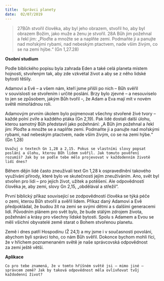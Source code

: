 ```yaml
---
title:  Správci planety
date:  02/07/2019
---
```


> <p></p>
> 27Bůh stvořil člověka, aby byl jeho obrazem, stvořil ho, aby byl obrazem Božím, jako muže a ženu je stvořil. 28A Bůh jim požehnal a řekl jim: „Ploďte a množte se a naplňte zemi. Podmaňte ji a panujte nad mořskými rybami, nad nebeským ptactvem, nade vším živým, co se na zemi hýbe.“ (Gn 1,27.28)

**Osobní studium**

Podle biblického popisu byla zahrada Eden a také celá planeta místem hojnosti, stvořeným tak, aby zde vzkvétal život a aby se z něho lidské bytosti těšily.

Adamovi a Evě – a všem nám, kteří jsme přišli po nich – Bůh svěřil v souvislosti se stvořením i určité poslání. Brzy bylo zjevné – a nesouviselo to jen se způsobem, jakým Bůh tvořil –, že Adam a Eva mají mít v novém světě mimořádnou roli.

Adamovým prvním úkolem bylo pojmenovat všechny stvořené živé tvory – každé polní zvíře a každého ptáka (Gn 2,19). Pak lidé dostali další úlohu, kterou samotný Bůh představil jako požehnání: „A Bůh jim požehnal a řekl jim: Ploďte a množte se a naplňte zemi. Podmaňte ji a panujte nad mořskými rybami, nad nebeským ptactvem, nade vším živým, co se na zemi hýbe.“ (Gn 1,28)

`Uvažuj o textech Gn 1,28 a 2,15. Pokus se vlastními slovy popsat poslání a úlohu, kterou Bůh lidem svěřil. Jak tomuto pověření rozumíš? Jak by se podle tebe mělo projevovat v každodenním životě lidí dnes?`

Během dějin lidé často zneužívali text Gn 1,28 k ospravedlnění takového využívání přírody, které bylo ve skutečnosti jejím zne­užíváním. Ano, svět byl stvořen pro lidi – pro jejich život, užitek a potěšení. Ale odpovědností člověka je, aby zemi, slovy Gn 2,15, „obdělával a střežil“.

První biblický příkaz související se zodpovědností člověka se týká péče o zemi, kterou Bůh stvořil a svěřil lidem. Příkaz daný Adamovi a Evě předpokládal, že budou žít na zemi se svými dětmi a s dalšími generacemi lidí. Původním plánem pro svět bylo, že bude stálým zdrojem života, požehnání a krásy pro všechny lidské bytosti. Spolu s Adamem a Evou se měli všichni obyvatelé země starat o Bohem stvořenou planetu.

Země i dnes patří Hospodinu (Ž 24,1) a my jsme i v současnosti povoláni, abychom byli správci toho, co nám Bůh svěřil. Dokonce bychom mohli říci, že v hříchem poznamenaném světě je naše správcovská odpovědnost za zemi ještě větší.

**Aplikace**

`Co pro tebe znamená, že v tomto hříšném světě jsi – mimo jiné – správcem země? Jak by taková odpovědnost měla ovlivňovat tvůj každodenní život?`